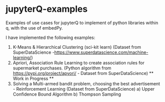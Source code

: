 # jupyterQ-examples
Examples of use cases for jupyterQ to implement of python libraries within q, with the use of embedPy.

I have implemented the following examples:
1) K-Means & Hierarchical Clustering (sci-kit learn) (Dataset from SuperDataScience -https://www.superdatascience.com/machine-learning/)
2) Apriori, Association Rule Learning to create association rules for supermarket purchases.  (Python algorithm from https://pypi.org/project/apyori/ - Dataset from SuperDataScience) ** Work in Progress **
3) Solving a Multi-armed bandit problem, choosing the best advertisement - Reinforcement Learning (Dataset from SuperDataScience)
      a) Upper Confidence Bound Algorithm
      b) Thompson Sampling
